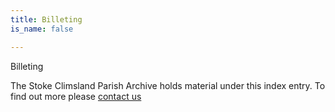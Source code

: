 ```yaml
---
title: Billeting
is_name: false

---
```


Billeting


The Stoke Climsland Parish Archive holds material under this index entry. To find out more please [contact us](/contact/)
